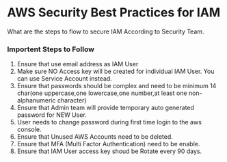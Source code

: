 # AWS Security Best Practices for IAM
What are the steps to flow to secure IAM According to Security Team.
### Importent Steps to Follow
1. Ensure that use email address as IAM User
1. Make sure NO Access key will be created for individual IAM User. You can use Service Account instead.
1. Ensure that passwords should be complex and need to be minimum 14 char(one uppercase,one lowercase,one number,at least one non-alphanumeric character)
1. Ensure that Admin team will provide temporary auto generated password for NEW User.
1. User needs to change password during first time login to the aws console.
1. Ensure that Unused AWS Accounts need to be deleted.
1. Ensure that MFA (Multi Factor Authentication) need to be enable.
1. Ensure that IAM User access key shoud be Rotate every 90 days.





